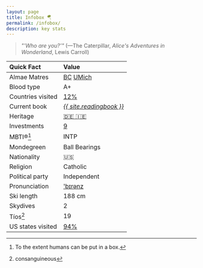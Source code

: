 ```yaml
---
layout: page
title: Infobox 🪂
permalink: /infobox/
description: key stats
---
```

> *"'Who are you?'"* (—The Caterpillar, *Alice's Adventures in Wonderland*, Lewis Carroll)

| Quick Fact | Value |
| :---    | :---  |
| Almae Matres | <a href="https://twitter.com/BCPhilosophy" target="_blank">BC</a> <a href="https://twitter.com/MichiganRoss" target="_blank">UMich</a> |
| Blood type | A+ |
| Countries visited | <a href="/countries/">12%</a> |
| Current book | *<a href="/books/">{{ site.readingbook }}</a>*
| Heritage | <a href="/ancestry/">🇩🇪 🇮🇪</a> |
| Investments | <a href="/portfolio/">9</a> |
| MBTI®[^1] | INTP |
| Mondegreen | Ball Bearings
| Nationality | 🇺🇸 |
| Religion | Catholic |
| Political party | Independent |
| Pronunciation | <a href="/assets/audio/berens.mp3">'b&#x026A;r&#x0259;nz</a> |
| Ski length | 188 cm |
| Skydives | 2 |
| Tíos[^2] | 19 |
| US states visited | <a href="/states/">94%</a> |

[^1]: To the extent humans can be put in a box.
[^2]: consanguineous